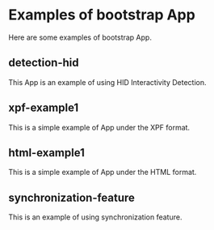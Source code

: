 # Examples of bootstrap App

Here are some examples of bootstrap App.
## detection-hid   
This App is an example of using HID Interactivity Detection.  
## xpf-example1
This is a simple example of App under the XPF format.  
## html-example1
This is a simple example of App under the HTML format.  
## synchronization-feature
This is an example of using synchronization feature.  
